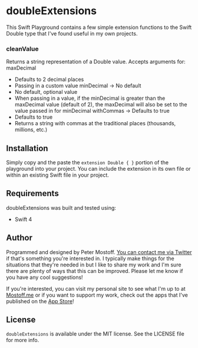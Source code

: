 # doubleExtensions

This Swift Playground contains a few simple extension functions to the Swift Double type that I've found useful in my own projects.

### cleanValue
Returns a string representation of a Double value.
Accepts arguments for:
maxDecimal
- Defaults to 2 decimal places
- Passing in a custom value
minDecimal -> No default
- No default, optional value
- When passing in a value, if the minDecimal is greater than the maxDecimal value (default of 2), the maxDecimal will also be set to the value passed in for minDecimal
withCommas -> Defaults to true
- Defaults to true
- Returns a string with commas at the traditional places (thousands, millions, etc.)

## Installation
Simply copy and the paste the `extension Double { }` portion of the playground into your project. You can include the extension in its own file or within an existing Swift file in your project.

## Requirements
doubleExtensions was built and tested using:
- Swift 4

## Author

Programmed and designed by Peter Mostoff. [You can contact me via Twitter](https://twitter.com/pmostoff) if that's something you're interested in. I typically make things for the situations that they're needed in but I like to share my work and I'm sure there are plenty of ways that this can be improved. Please let me know if you have any cool suggestions!

If you're interested, you can visit my personal site to see what I'm up to at [Mostoff.me](http://mostoff.me) or if you want to support my work, check out the apps that I've published on the [App Store](https://itunes.apple.com/tc/developer/peter-mostoff/id1080412491)!

## License
`doubleExtensions` is available under the MIT license. See the LICENSE file for more info.
